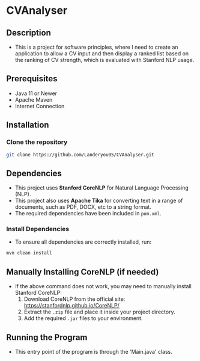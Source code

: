 # CVAnalyser

## Description
- This is a project for software principles, where I need to create an application to allow a CV input and then display a ranked list based on the ranking of CV strength, which is evaluated with Stanford NLP usage.

## Prerequisites
- Java 11 or Newer
- Apache Maven
- Internet Connection

## Installation
### Clone the repository
```bash
git clone https://github.com/Landeryou05/CVAnalyser.git
```

## Dependencies
- This project uses **Stanford CoreNLP** for Natural Language Processing (NLP).  
- This project also uses **Apache Tika** for converting text in a range of documents, such as PDF, DOCX, etc to a string format.
- The required dependencies have been included in `pom.xml`.

### Install Dependencies
- To ensure all dependencies are correctly installed, run:
```bash
mvn clean install
```

## Manually Installing CoreNLP (if needed)
- If the above command does not work, you may need to manually install Stanford CoreNLP:
    1. Download CoreNLP from the official site:  
       https://stanfordnlp.github.io/CoreNLP/
    2. Extract the `.zip` file and place it inside your project directory.
    3. Add the required `.jar` files to your environment.

## Running the Program
- This entry point of the program is through the 'Main.java' class.
